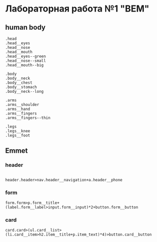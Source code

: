# Лабораторная работа №1 "BEM"

## human body

```
.head
.head__eyes
.head__nose
.head__mouth
.head__eyes--green
.head__nose--small
.head__mouth--big

.body
.body__neck
.body__chest
.body__stomach
.body__neck--long

.arms
.arms__shoulder
.arms__hand
.arms__fingers
.arms__fingers--thin

.legs
.legs__knee
.legs__foot

```

## Emmet

### header

![]()

```
header.header>nav.header__navigation+a.header__phone
```
### form

```
form.form>p.form__title+(label.form__label>input.form__input)*2+button.form__button
```

### card

```
card.card>(ul.card__list>(li.card__item>h2.item__title+p.item_text)*4)>button.card__button
```

### 

```

```
